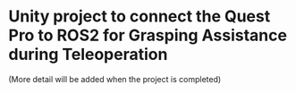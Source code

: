 # Unity project to connect the Quest Pro to ROS2 for Grasping Assistance during Teleoperation

(More detail will be added when the project is completed)
